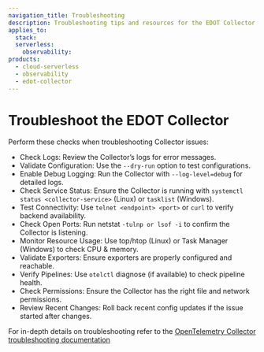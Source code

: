 ```yaml
---
navigation_title: Troubleshooting
description: Troubleshooting tips and resources for the EDOT Collector.
applies_to:
  stack:
  serverless:
    observability:
products:
  - cloud-serverless
  - observability
  - edot-collector
---
```


# Troubleshoot the EDOT Collector

Perform these checks when troubleshooting Collector issues:

* Check Logs: Review the Collector’s logs for error messages.
* Validate Configuration: Use the `--dry-run` option to test configurations.
* Enable Debug Logging: Run the Collector with `--log-level=debug` for detailed logs.
* Check Service Status: Ensure the Collector is running with `systemctl status <collector-service>` (Linux) or `tasklist` (Windows).
* Test Connectivity: Use `telnet <endpoint> <port>` or `curl` to verify backend availability.
* Check Open Ports: Run netstat `-tulnp or lsof -i` to confirm the Collector is listening.
* Monitor Resource Usage: Use top/htop (Linux) or Task Manager (Windows) to check CPU & memory.
* Validate Exporters: Ensure exporters are properly configured and reachable.
* Verify Pipelines: Use `otelctl` diagnose (if available) to check pipeline health.
* Check Permissions: Ensure the Collector has the right file and network permissions.
* Review Recent Changes: Roll back recent config updates if the issue started after changes.

For in-depth details on troubleshooting refer to the [OpenTelemetry Collector troubleshooting documentation](https://opentelemetry.io/docs/collector/troubleshooting/)